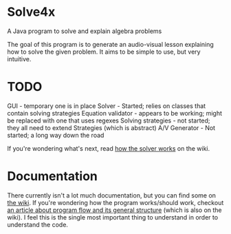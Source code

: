 Solve4x
=======

A Java program to solve and explain algebra problems

The goal of this program is to generate an audio-visual lesson explaining how to solve the given problem. It aims to be simple to use, but very intuitive.

TODO
====

GUI - temporary one is in place
Solver - Started; relies on classes that contain solving strategies
Equation validator - appears to be working; might be replaced with one that uses regexes
Solving strategies - not started; they all need to extend Strategies (which is abstract)
A/V Generator - Not started; a long way down the road

If you're wondering what's next, read [how the solver works](https://github.com/Nateowami/Solve4x/wiki/Solving) on the wiki.

Documentation
=============
There currently isn't a lot much documentation, but you can find some on [the wiki](https://github.com/Nateowami/Solve4x/wiki). If you're wondering how the program works/should work, checkout [an article about program flow and its general structure](https://github.com/Nateowami/Solve4x/wiki/Program-Flow) (which is also on the wiki). I feel this is the single most important thing to understand in order to understand the code. 
